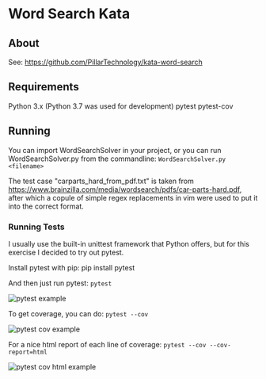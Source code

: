 # Word Search Kata

## About
See: https://github.com/PillarTechnology/kata-word-search

## Requirements
Python 3.x (Python 3.7 was used for development)
pytest
pytest-cov

## Running
You can import WordSearchSolver in your project, or you can run WordSearchSolver.py from the commandline:
```WordSearchSolver.py <filename>```

The test case "carparts_hard_from_pdf.txt" is taken from https://www.brainzilla.com/media/wordsearch/pdfs/car-parts-hard.pdf, after which a copule of simple regex replacements in vim were used to put it into the correct format.

### Running Tests
I usually use the built-in unittest framework that Python offers, but for this exercise I decided to try out pytest.  

Install pytest with pip:  pip install pytest

And then just run pytest:
```pytest```

![pytest example](images/pytest.png)

To get coverage, you can do:
```pytest --cov```

![pytest cov example](images/pytest_cov.png)

For a nice html report of each line of coverage:
```pytest --cov --cov-report=html```

![pytest cov html example](images/pytest_cov_html.png)
